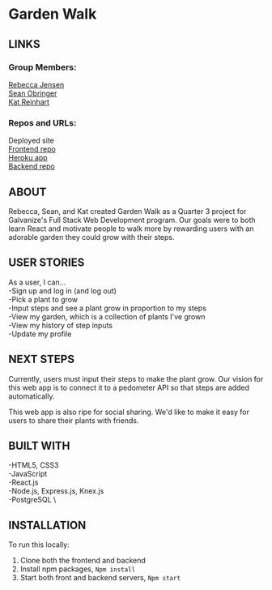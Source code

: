 # Garden Walk

## LINKS  
### Group Members:  
[Rebecca Jensen](https://github.com/TalusRocks)  
[Sean Obringer](https://github.com/GuitarOTronic)  
[Kat Reinhart](https://github.com/katreinhart)  

### Repos and URLs:  
Deployed site  
[Frontend repo](https://github.com/TalusRocks/plant-walking-frontend)  
[Heroku app](https://secure-reaches-21432.herokuapp.com/api/plant-instances)  
[Backend repo](https://github.com/TalusRocks/plant-walking-backend)  

## ABOUT  
Rebecca, Sean, and Kat created Garden Walk as a Quarter 3 project for Galvanize's Full Stack Web Development program. Our goals were to both learn React and motivate people to walk more by rewarding users with an adorable garden they could grow with their steps.

## USER STORIES  
As a user, I can...  
-Sign up and log in (and log out)  
-Pick a plant to grow  
-Input steps and see a plant grow in proportion to my steps  
-View my garden, which is a collection of plants I've grown  
-View my history of step inputs  
-Update my profile  

## NEXT STEPS
Currently, users must input their steps to make the plant grow. Our vision for this web app is to connect it to a pedometer API so that steps are added automatically.  

This web app is also ripe for social sharing. We'd like to make it easy for users to share their plants with friends.  

## BUILT WITH
-HTML5, CSS3  \
-JavaScript  \
-React.js  \
-Node.js, Express.js, Knex.js  \
-PostgreSQL  \

## INSTALLATION
To run this locally:
1. Clone both the frontend and backend
2. Install npm packages, `Npm install`
3. Start both front and backend servers, `Npm start`
